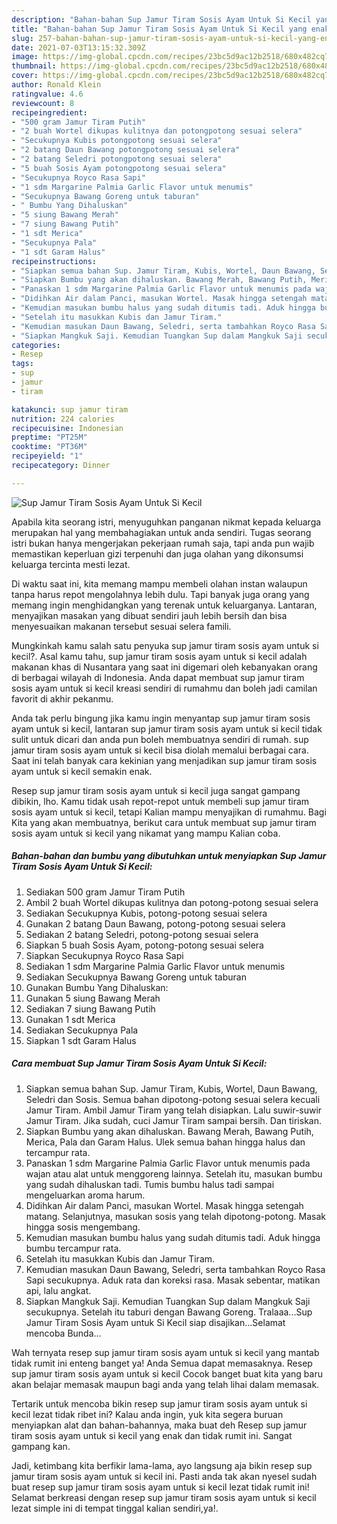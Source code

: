 ```yaml
---
description: "Bahan-bahan Sup Jamur Tiram Sosis Ayam Untuk Si Kecil yang enak Untuk Jualan"
title: "Bahan-bahan Sup Jamur Tiram Sosis Ayam Untuk Si Kecil yang enak Untuk Jualan"
slug: 257-bahan-bahan-sup-jamur-tiram-sosis-ayam-untuk-si-kecil-yang-enak-untuk-jualan
date: 2021-07-03T13:15:32.309Z
image: https://img-global.cpcdn.com/recipes/23bc5d9ac12b2518/680x482cq70/sup-jamur-tiram-sosis-ayam-untuk-si-kecil-foto-resep-utama.jpg
thumbnail: https://img-global.cpcdn.com/recipes/23bc5d9ac12b2518/680x482cq70/sup-jamur-tiram-sosis-ayam-untuk-si-kecil-foto-resep-utama.jpg
cover: https://img-global.cpcdn.com/recipes/23bc5d9ac12b2518/680x482cq70/sup-jamur-tiram-sosis-ayam-untuk-si-kecil-foto-resep-utama.jpg
author: Ronald Klein
ratingvalue: 4.6
reviewcount: 8
recipeingredient:
- "500 gram Jamur Tiram Putih"
- "2 buah Wortel dikupas kulitnya dan potongpotong sesuai selera"
- "Secukupnya Kubis potongpotong sesuai selera"
- "2 batang Daun Bawang potongpotong sesuai selera"
- "2 batang Seledri potongpotong sesuai selera"
- "5 buah Sosis Ayam potongpotong sesuai selera"
- "Secukupnya Royco Rasa Sapi"
- "1 sdm Margarine Palmia Garlic Flavor untuk menumis"
- "Secukupnya Bawang Goreng untuk taburan"
- " Bumbu Yang Dihaluskan"
- "5 siung Bawang Merah"
- "7 siung Bawang Putih"
- "1 sdt Merica"
- "Secukupnya Pala"
- "1 sdt Garam Halus"
recipeinstructions:
- "Siapkan semua bahan Sup. Jamur Tiram, Kubis, Wortel, Daun Bawang, Seledri dan Sosis. Semua bahan dipotong-potong sesuai selera kecuali Jamur Tiram. Ambil Jamur Tiram yang telah disiapkan. Lalu suwir-suwir Jamur Tiram. Jika sudah, cuci Jamur Tiram sampai bersih. Dan tiriskan."
- "Siapkan Bumbu yang akan dihaluskan. Bawang Merah, Bawang Putih, Merica, Pala dan Garam Halus. Ulek semua bahan hingga halus dan tercampur rata."
- "Panaskan 1 sdm Margarine Palmia Garlic Flavor untuk menumis pada wajan atau alat untuk menggoreng lainnya. Setelah itu, masukan bumbu yang sudah dihaluskan tadi. Tumis bumbu halus tadi sampai mengeluarkan aroma harum."
- "Didihkan Air dalam Panci, masukan Wortel. Masak hingga setengah matang. Selanjutnya, masukan sosis yang telah dipotong-potong. Masak hingga sosis mengembang."
- "Kemudian masukan bumbu halus yang sudah ditumis tadi. Aduk hingga bumbu tercampur rata."
- "Setelah itu masukkan Kubis dan Jamur Tiram."
- "Kemudian masukan Daun Bawang, Seledri, serta tambahkan Royco Rasa Sapi secukupnya. Aduk rata dan koreksi rasa. Masak sebentar, matikan api, lalu angkat."
- "Siapkan Mangkuk Saji. Kemudian Tuangkan Sup dalam Mangkuk Saji secukupnya. Setelah itu taburi dengan Bawang Goreng. Tralaaa...Sup Jamur Tiram Sosis Ayam untuk Si Kecil siap disajikan...Selamat mencoba Bunda..."
categories:
- Resep
tags:
- sup
- jamur
- tiram

katakunci: sup jamur tiram 
nutrition: 224 calories
recipecuisine: Indonesian
preptime: "PT25M"
cooktime: "PT36M"
recipeyield: "1"
recipecategory: Dinner

---
```



![Sup Jamur Tiram Sosis Ayam Untuk Si Kecil](https://img-global.cpcdn.com/recipes/23bc5d9ac12b2518/680x482cq70/sup-jamur-tiram-sosis-ayam-untuk-si-kecil-foto-resep-utama.jpg)

Apabila kita seorang istri, menyuguhkan panganan nikmat kepada keluarga merupakan hal yang membahagiakan untuk anda sendiri. Tugas seorang istri bukan hanya mengerjakan pekerjaan rumah saja, tapi anda pun wajib memastikan keperluan gizi terpenuhi dan juga olahan yang dikonsumsi keluarga tercinta mesti lezat.

Di waktu  saat ini, kita memang mampu membeli olahan instan walaupun tanpa harus repot mengolahnya lebih dulu. Tapi banyak juga orang yang memang ingin menghidangkan yang terenak untuk keluarganya. Lantaran, menyajikan masakan yang dibuat sendiri jauh lebih bersih dan bisa menyesuaikan makanan tersebut sesuai selera famili. 



Mungkinkah kamu salah satu penyuka sup jamur tiram sosis ayam untuk si kecil?. Asal kamu tahu, sup jamur tiram sosis ayam untuk si kecil adalah makanan khas di Nusantara yang saat ini digemari oleh kebanyakan orang di berbagai wilayah di Indonesia. Anda dapat membuat sup jamur tiram sosis ayam untuk si kecil kreasi sendiri di rumahmu dan boleh jadi camilan favorit di akhir pekanmu.

Anda tak perlu bingung jika kamu ingin menyantap sup jamur tiram sosis ayam untuk si kecil, lantaran sup jamur tiram sosis ayam untuk si kecil tidak sulit untuk dicari dan anda pun boleh membuatnya sendiri di rumah. sup jamur tiram sosis ayam untuk si kecil bisa diolah memalui berbagai cara. Saat ini telah banyak cara kekinian yang menjadikan sup jamur tiram sosis ayam untuk si kecil semakin enak.

Resep sup jamur tiram sosis ayam untuk si kecil juga sangat gampang dibikin, lho. Kamu tidak usah repot-repot untuk membeli sup jamur tiram sosis ayam untuk si kecil, tetapi Kalian mampu menyajikan di rumahmu. Bagi Kita yang akan membuatnya, berikut cara untuk membuat sup jamur tiram sosis ayam untuk si kecil yang nikamat yang mampu Kalian coba.

<!--inarticleads1-->

##### Bahan-bahan dan bumbu yang dibutuhkan untuk menyiapkan Sup Jamur Tiram Sosis Ayam Untuk Si Kecil:

1. Sediakan 500 gram Jamur Tiram Putih
1. Ambil 2 buah Wortel dikupas kulitnya dan potong-potong sesuai selera
1. Sediakan Secukupnya Kubis, potong-potong sesuai selera
1. Gunakan 2 batang Daun Bawang, potong-potong sesuai selera
1. Sediakan 2 batang Seledri, potong-potong sesuai selera
1. Siapkan 5 buah Sosis Ayam, potong-potong sesuai selera
1. Siapkan Secukupnya Royco Rasa Sapi
1. Sediakan 1 sdm Margarine Palmia Garlic Flavor untuk menumis
1. Sediakan Secukupnya Bawang Goreng untuk taburan
1. Gunakan  Bumbu Yang Dihaluskan:
1. Gunakan 5 siung Bawang Merah
1. Sediakan 7 siung Bawang Putih
1. Gunakan 1 sdt Merica
1. Sediakan Secukupnya Pala
1. Siapkan 1 sdt Garam Halus




<!--inarticleads2-->

##### Cara membuat Sup Jamur Tiram Sosis Ayam Untuk Si Kecil:

1. Siapkan semua bahan Sup. Jamur Tiram, Kubis, Wortel, Daun Bawang, Seledri dan Sosis. Semua bahan dipotong-potong sesuai selera kecuali Jamur Tiram. Ambil Jamur Tiram yang telah disiapkan. Lalu suwir-suwir Jamur Tiram. Jika sudah, cuci Jamur Tiram sampai bersih. Dan tiriskan.
1. Siapkan Bumbu yang akan dihaluskan. Bawang Merah, Bawang Putih, Merica, Pala dan Garam Halus. Ulek semua bahan hingga halus dan tercampur rata.
1. Panaskan 1 sdm Margarine Palmia Garlic Flavor untuk menumis pada wajan atau alat untuk menggoreng lainnya. Setelah itu, masukan bumbu yang sudah dihaluskan tadi. Tumis bumbu halus tadi sampai mengeluarkan aroma harum.
1. Didihkan Air dalam Panci, masukan Wortel. Masak hingga setengah matang. Selanjutnya, masukan sosis yang telah dipotong-potong. Masak hingga sosis mengembang.
1. Kemudian masukan bumbu halus yang sudah ditumis tadi. Aduk hingga bumbu tercampur rata.
1. Setelah itu masukkan Kubis dan Jamur Tiram.
1. Kemudian masukan Daun Bawang, Seledri, serta tambahkan Royco Rasa Sapi secukupnya. Aduk rata dan koreksi rasa. Masak sebentar, matikan api, lalu angkat.
1. Siapkan Mangkuk Saji. Kemudian Tuangkan Sup dalam Mangkuk Saji secukupnya. Setelah itu taburi dengan Bawang Goreng. Tralaaa...Sup Jamur Tiram Sosis Ayam untuk Si Kecil siap disajikan...Selamat mencoba Bunda...




Wah ternyata resep sup jamur tiram sosis ayam untuk si kecil yang mantab tidak rumit ini enteng banget ya! Anda Semua dapat memasaknya. Resep sup jamur tiram sosis ayam untuk si kecil Cocok banget buat kita yang baru akan belajar memasak maupun bagi anda yang telah lihai dalam memasak.

Tertarik untuk mencoba bikin resep sup jamur tiram sosis ayam untuk si kecil lezat tidak ribet ini? Kalau anda ingin, yuk kita segera buruan menyiapkan alat dan bahan-bahannya, maka buat deh Resep sup jamur tiram sosis ayam untuk si kecil yang enak dan tidak rumit ini. Sangat gampang kan. 

Jadi, ketimbang kita berfikir lama-lama, ayo langsung aja bikin resep sup jamur tiram sosis ayam untuk si kecil ini. Pasti anda tak akan nyesel sudah buat resep sup jamur tiram sosis ayam untuk si kecil lezat tidak rumit ini! Selamat berkreasi dengan resep sup jamur tiram sosis ayam untuk si kecil lezat simple ini di tempat tinggal kalian sendiri,ya!.

